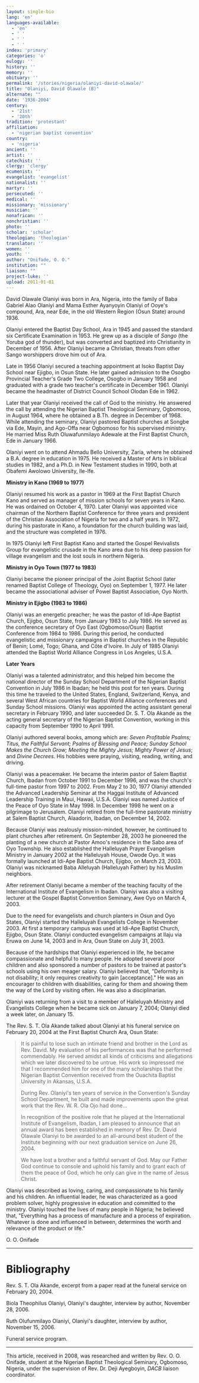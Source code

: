 ```yaml
---
layout: single-bio
lang: 'en'
languages-available:
  - 'en'
  - ' '
  - ' '
  - ' '
index: 'primary'
categories: 'o'
eulogy: ''
history: ''
memory: ''
obituary: ''
permalink: '/stories/nigeria/olaniyi-david-olawale/'
title: "Olaniyi, David Olawale (B)"
alternate: ""
date: '1936-2004'
century:
  - '21st'
  - '20th'
tradition: 'protestant'
affiliation:
  - 'nigerian baptist convention'
country:
  - 'nigeria'
ancient: ''
artist: ''
catechist: ''
clergy: 'clergy'
ecumenist: ''
evangelist: 'evangelist'
nationalist: ''
martyr: ''
persecuted: ''
medical: ''
missionary: 'missionary'
musician: ''
nonafrican: ''
nonchristian: ''
photo: ''
scholar: 'scholar'
theologian: 'theologian'
translator: ''
women: ''
youth: ''
author: "Onifade, O. O."
institution: ""
liaison: ""
project-luke: ''
upload: 2011-01-01
---
```




David Olawale Olaniyi was born in Ara, Nigeria, into the family of Baba Gabriel Alao Olaniyi and Mama Esther Ayanyoyin Olaniyi of Ooye's compound, Ara, near Ede, in the old Western Region (Osun State) around 1936.

Olaniyi entered the Baptist Day School, Ara in 1945 and passed the standard six Certificate Examination in 1953. He grew up as a disciple of *Sango* (the Yoruba god of thunder), but was converted and baptized into Christianity in December of 1956. After Olaniyi became a Christian, threats from other Sango worshippers drove him out of Ara.

Late in 1956 Olaniyi secured a teaching appointment at Isoko Baptist Day School near Ejigbo, in Osun State. He later gained admission to the Osogbo Provincial Teacher's Grade Two College, Osogbo in January 1958 and graduated with a grade two teacher's certificate in December 1961. Olaniyi became the headmaster of District Council School Olodan Ede in 1962.

Later that year Olaniyi received the call of God to the ministry. He answered the call by attending the Nigerian Baptist Theological Seminary, Ogbomoso, in August 1964, where he obtained a B.Th. degree in December of 1968. While attending the seminary, Olaniyi pastored Baptist churches at Songbe via Ede, Mayin, and Ago-Offa near Ogbomoso for his supervised ministry. He married Miss Ruth Oluwafunmilayo Adewale at the First Baptist Church, Ede in January 1966.

Olaniyi went on to attend Ahmadu Bello University, Zaria, where he obtained a B.A. degree in education in 1975. He received a Master of Arts in biblical studies in 1982, and a Ph.D. in New Testament studies in 1990, both at Obafemi Awolowo University, Ile-Ife.

**Ministry in Kano (1969 to 1977)**

Olaniyi resumed his work as a pastor in 1969 at the First Baptist Church Kano and served as manager of mission schools for seven years in Kano. He was ordained on October 4, 1970. Later Olaniyi was appointed vice chairman of the Northern Baptist Conference for three years and president of the Christian Association of Nigeria for two and a half years. In 1972, during his pastorate in Kano, a foundation for the church building was laid, and the structure was completed in 1976.

In 1975 Olaniyi left First Baptist Kano and started the Gospel Revivalists Group for evangelistic crusade in the Kano area due to his deep passion for village evangelism and the lost souls in northern Nigeria.

**Ministry in Oyo Town (1977 to 1983)**

Olaniyi became the pioneer principal of the Joint Baptist School (later renamed Baptist College of Theology, Oyo) on September 1, 1977. He later became the associational adviser of Powel Baptist Association, Oyo North.

**Ministry in Ejigbo (1983 to 1986)**

Olaniyi was an energetic preacher; he was the pastor of Idi-Ape Baptist Church, Ejigbo, Osun State, from January 1983 to July 1986. He served as the conference secretary of Oyo East (Ogbomoso/Osun) Baptist Conference from 1984 to 1986. During this period, he conducted evangelistic and missionary campaigns in Baptist churches in the Republic of Benin; Lomé, Togo; Ghana, and Côte d'Ivoire. In July of 1985 Olaniyi attended the Baptist World Alliance Congress in Los Angeles, U.S.A.

**Later Years**

Olaniyi was a talented administrator, and this helped him become the national director of the Sunday School Department of the Nigerian Baptist Convention in July 1986 in Ibadan; he held this post for ten years. During this time he traveled to the United States, England, Switzerland, Kenya, and several West African countries for Baptist World Alliance conferences and Sunday School missions. Olaniyi was appointed the acting assistant general secretary in February 1990, and later succeeded Dr. S. T. Ola Akande as the acting general secretary of the Nigerian Baptist Convention, working in this capacity from September 1990 to April 1991.

Olaniyi authored several books, among which are: *Seven Profitable Psalms;  Titus, the Faithful Servant; Psalms of Blessing and Peace; Sunday School Makes the Church Grow; Meeting the Mighty Jesus; Mighty Power of Jesus*; and *Divine Decrees*. His hobbies were praying, visiting, reading, writing, and driving.

Olaniyi was a peacemaker. He became the interim pastor of Salem Baptist Church, Ibadan from October 1991 to December 1996, and was the church's full-time pastor from 1997 to 2002. From May 2 to 30, 1977 Olaniyi attended the Advanced Leadership Seminar at the Haggai Institute of Advanced Leadership Training in Maui, Hawaii, U.S.A. Olaniyi was named Justice of the Peace of Oyo State in May 1998. In December 1998 he went on a pilgrimage to Jerusalem. Olaniyi retired from the full-time pastorate ministry at Salem Baptist Church, Alaadorin, Ibadan, on December 14, 2002.

Because Olaniyi was zealously mission-minded, however, he continued to plant churches after retirement. On September 28, 2003 he pioneered the planting of a new church at Pastor Amoo's residence in the Sabo area of Oyo Township. He also established the Halleluyah Prayer Evangelism Ministry in January 2002 at the Halleluyah House, Owode Oyo. It was formally launched at Idi-Ape Baptist Church, Ejigbo, on March 23, 2003. Olaniyi was nicknamed Baba Alleluyah (Halleluyah Father) by his Muslim neighbors.

After retirement Olaniyi became a member of the teaching faculty of the International Institute of Evangelism in Ibadan. Olaniyi was also a visiting lecturer at the Gospel Baptist Convention Seminary, Awe Oyo on March 4, 2003.

Due to the need for evangelists and church planters in Osun and Oyo States, Olaniyi started the Halleluyah Evangelists College in November 2003. At first a temporary campus was used at Idi-Ape Baptist Church, Ejigbo, Osun State. Olaniyi conducted evangelism campaigns at Ilaju via Eruwa on June 14, 2003 and in Ara, Osun State on July 31, 2003.

Because of the hardships that Olaniyi experienced in life, he became compassionate and helpful to many people. He adopted several poor children and also sponsored a number of pastors to be trained at pastor's schools using his own meager salary. Olaniyi believed that, "Deformity is not disability; it only requires creativity to gain [acceptance]." He was an encourager to children with disabilities, caring for them and showing them the way of the Lord by visiting often. He was also a disciplinarian.

Olaniyi was returning from a visit to a member of Halleluyah Ministry and Evangelists College when he became sick on January 7, 2004; Olaniyi died a week later, on January 15.

The Rev. S. T. Ola Akande talked about Olaniyi at his funeral service on February 20, 2004 at the First Baptist Church Ara, Osun State:

> It is painful to lose such an intimate friend and brother in the Lord as Rev. David. My evaluation of his performances was that he performed commendably. He served amidst all kinds of criticisms and allegations which we later discovered to be untrue. His work so impressed me that I recommended him for one of the many scholarships that the Nigerian Baptist Convention received from the Ouachita Baptist University in Akansas, U.S.A.
>
> During Rev. Olaniyi's ten years of service in the Convention's Sunday School Department, he built and made improvements upon the great work that the Rev. W. R. Ola Ojo had done...
>
> In recognition of the positive role that he played at the International Institute of Evangelism, Ibadan, I am pleased to announce that an annual award has been established in memory of Rev. Dr. David Olawale Olaniyi to be awarded to an all-around best student of the Institute beginning with our next graduation service on June 26, 2004.
>
> We have lost a brother and a faithful servant of God. May our Father God continue to console and uphold his family and to grant each of them the peace of God, which he only can give in the name of Jesus Christ.

Olaniyi was described as loving, caring, and compassionate to his family and his children. An influential leader, he was characterized as a good problem solver, highly progressive in education and committed to the ministry. Olaniyi touched the lives of many people in Nigeria; he believed that, "Everything has a process of manufacture and a process of expiration. Whatever is done and influenced in between, determines the worth and relevance of the product or life."

O. O. Onifade

---

# Bibliography

Rev. S. T. Ola Akande, excerpt from a paper read at the funeral service on February 20, 2004.

Biola Theophilus Olaniyi, Olaniyi's daughter, interview by author, November 28, 2006.

Ruth Olufunmilayo Olaniyi, Olaniyi's daughter, interview by author, November 15, 2006.

Funeral service program.

---

This article, received in 2008, was researched and written by Rev. O. O. Onifade, student at the Nigerian Baptist Theological Seminary, Ogbomoso, Nigeria, under the supervision of Rev. Dr. Deji Ayegboyin, *DACB* liaison coordinator.
